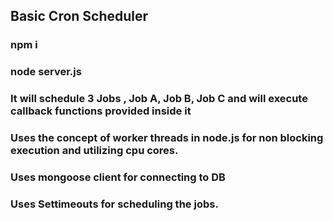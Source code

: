 ## Basic Cron Scheduler

### npm i 
### node server.js
### It will schedule 3 Jobs , Job A, Job B, Job C and will execute callback functions provided inside it
### Uses the concept of worker threads in node.js for non blocking execution and utilizing cpu cores.
### Uses mongoose client for connecting to DB
### Uses Settimeouts for scheduling the jobs.
